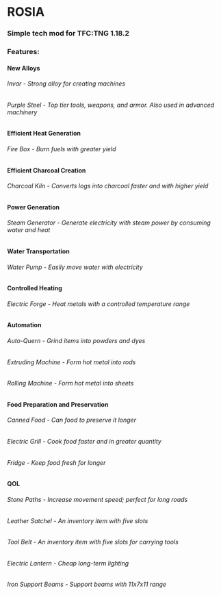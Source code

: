 # ROSIA

### Simple tech mod for TFC:TNG 1.18.2

### Features:

#### New Alloys
###### Invar - Strong alloy for creating machines  
###### Purple Steel - Top tier tools, weapons, and armor. Also used in advanced machinery

#### Efficient Heat Generation
###### Fire Box - Burn fuels with greater yield

#### Efficient Charcoal Creation
###### Charcoal Kiln - Converts logs into charcoal faster and with higher yield

#### Power Generation
###### Steam Generator - Generate electricity with steam power by consuming water and heat

#### Water Transportation
###### Water Pump - Easily move water with electricity

#### Controlled Heating
###### Electric Forge - Heat metals with a controlled temperature range

#### Automation
###### Auto-Quern - Grind items into powders and dyes
###### Extruding Machine - Form hot metal into rods
###### Rolling Machine - Form hot metal into sheets

#### Food Preparation and Preservation
###### Canned Food - Can food to preserve it longer
###### Electric Grill - Cook food faster and in greater quantity   
###### Fridge - Keep food fresh for longer

#### QOL
###### Stone Paths - Increase movement speed; perfect for long roads
###### Leather Satchel - An inventory item with five slots
###### Tool Belt - An inventory item with five slots for carrying tools
###### Electric Lantern - Cheap long-term lighting
###### Iron Support Beams - Support beams with 11x7x11 range

